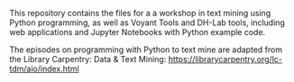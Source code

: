 This repository contains the files for a a workshop in text mining using Python programming, as well as Voyant Tools and DH-Lab tools, including web applications and Jupyter Notebooks with Python example code.

The episodes on programming with Python to text mine are adapted from the Library Carpentry: Data & Text Mining: https://librarycarpentry.org/lc-tdm/aio/index.html
